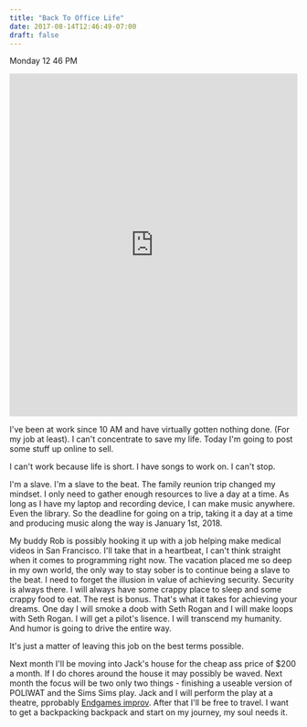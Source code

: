 ```yaml
---
title: "Back To Office Life"
date: 2017-08-14T12:46:49-07:00
draft: false
---
```


Monday 12 46 PM

<iframe width="100%" height="600" scrolling="no" frameborder="no" allow="autoplay" src="https://w.soundcloud.com/player/?url=https%3A//api.soundcloud.com/tracks/216785512%3Fsecret_token%3Ds-aChwp&color=%2322f5f5&auto_play=false&hide_related=false&show_comments=true&show_user=true&show_reposts=false&show_teaser=true&visual=true"></iframe>

I've been at work since 10 AM and have virtually gotten nothing done. (For my job at least).
I can't concentrate to save my life. Today I'm going to post some stuff up online to sell.

I can't work because life is short. I have songs to work on. I can't stop.

I'm a slave. I'm a slave to the beat.
The family reunion trip changed my mindset. I only need to gather enough resources to live a day at a time. As long as I have my laptop and recording device, I can make music anywhere. Even the library. So the deadline for going on a trip, taking it a day at a time and producing music along the way is January 1st, 2018.

My buddy Rob is possibly hooking it up with a job helping make medical videos in San Francisco. I'll take that in a heartbeat, I can't think straight when it comes to programming right now. The vacation placed me so deep in my own world, the only way to stay sober is to continue being a slave to the beat. I need to forget the illusion in value of achieving security. Security is always there. I will always have some crappy place to sleep and some crappy food to eat. The rest is bonus. That's what it takes for achieving your dreams. One day I will smoke a doob with Seth Rogan and I will make loops with Seth Rogan. I will get a pilot's lisence. I will transcend my humanity. And humor is going to drive the entire way.

It's just a matter of leaving this job on the best terms possible.

Next month I'll be moving into Jack's house for the cheap ass price of $200 a month. If I do chores around the house it may possibly be waved. Next month the focus will be two only two things - finishing a useable version of POLIWAT and the Sims Sims play.
Jack and I will perform the play at a theatre, pprobably [Endgames improv](https://endgamesimprov.com/). After that I'll be free to travel. I want to get a backpacking backpack and start on my journey, my soul needs it.          
